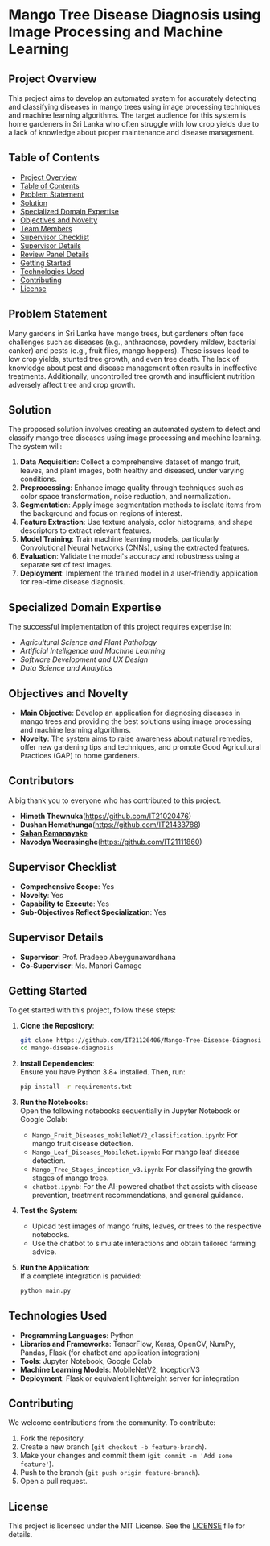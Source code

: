 # Mango Tree Disease Diagnosis using Image Processing and Machine Learning

## Project Overview

This project aims to develop an automated system for accurately detecting and classifying diseases in mango trees using image processing techniques and machine learning algorithms. The target audience for this system is home gardeners in Sri Lanka who often struggle with low crop yields due to a lack of knowledge about proper maintenance and disease management.

## Table of Contents

- [Project Overview](#project-overview)
- [Table of Contents](#table-of-contents)
- [Problem Statement](#problem-statement)
- [Solution](#solution)
- [Specialized Domain Expertise](#specialized-domain-expertise)
- [Objectives and Novelty](#objectives-and-novelty)
- [Team Members](#team-members)
- [Supervisor Checklist](#supervisor-checklist)
- [Supervisor Details](#supervisor-details)
- [Review Panel Details](#review-panel-details)
- [Getting Started](#getting-started)
- [Technologies Used](#technologies-used)
- [Contributing](#contributing)
- [License](#license)

## Problem Statement

Many gardens in Sri Lanka have mango trees, but gardeners often face challenges such as diseases (e.g., anthracnose, powdery mildew, bacterial canker) and pests (e.g., fruit flies, mango hoppers). These issues lead to low crop yields, stunted tree growth, and even tree death. The lack of knowledge about pest and disease management often results in ineffective treatments. Additionally, uncontrolled tree growth and insufficient nutrition adversely affect tree and crop growth.

## Solution

The proposed solution involves creating an automated system to detect and classify mango tree diseases using image processing and machine learning. The system will:

1. **Data Acquisition**: Collect a comprehensive dataset of mango fruit, leaves, and plant images, both healthy and diseased, under varying conditions.
2. **Preprocessing**: Enhance image quality through techniques such as color space transformation, noise reduction, and normalization.
3. **Segmentation**: Apply image segmentation methods to isolate items from the background and focus on regions of interest.
4. **Feature Extraction**: Use texture analysis, color histograms, and shape descriptors to extract relevant features.
5. **Model Training**: Train machine learning models, particularly Convolutional Neural Networks (CNNs), using the extracted features.
6. **Evaluation**: Validate the model's accuracy and robustness using a separate set of test images.
7. **Deployment**: Implement the trained model in a user-friendly application for real-time disease diagnosis.

## Specialized Domain Expertise

The successful implementation of this project requires expertise in:

- *Agricultural Science and Plant Pathology*
- *Artificial Intelligence and Machine Learning*
- *Software Development and UX Design*
- *Data Science and Analytics*

## Objectives and Novelty

- **Main Objective**: Develop an application for diagnosing diseases in mango trees and providing the best solutions using image processing and machine learning algorithms.
- **Novelty**: The system aims to raise awareness about natural remedies, offer new gardening tips and techniques, and promote Good Agricultural Practices (GAP) to home gardeners.

## Contributors

A big thank you to everyone who has contributed to this project.

- **Himeth Thewnuka**(https://github.com/IT21020476)
- **Dushan Hemathunga**(https://github.com/IT21433788)
- [**Sahan Ramanayake**](https://github.com/IT21126406)
- **Navodya Weerasinghe**(https://github.com/IT21111860)

## Supervisor Checklist

- **Comprehensive Scope**: Yes
- **Novelty**: Yes
- **Capability to Execute**: Yes
- **Sub-Objectives Reflect Specialization**: Yes

## Supervisor Details

- **Supervisor**: Prof. Pradeep Abeygunawardhana
- **Co-Supervisor**: Ms. Manori Gamage

## Getting Started

To get started with this project, follow these steps:

1. **Clone the Repository**:  
   ```bash
   git clone https://github.com/IT21126406/Mango-Tree-Disease-Diagnosis-using-Image-Processing-and-Machine-Learning.git
   cd mango-disease-diagnosis
   ```

2. **Install Dependencies**:  
   Ensure you have Python 3.8+ installed. Then, run:  
   ```bash
   pip install -r requirements.txt
   ```

3. **Run the Notebooks**:  
   Open the following notebooks sequentially in Jupyter Notebook or Google Colab:  
   - `Mango_Fruit_Diseases_mobileNetV2_classification.ipynb`: For mango fruit disease detection.  
   - `Mango_Leaf_Diseases_MobileNet.ipynb`: For mango leaf disease detection.  
   - `Mango_Tree_Stages_inception_v3.ipynb`: For classifying the growth stages of mango trees.  
   - `chatbot.ipynb`: For the AI-powered chatbot that assists with disease prevention, treatment recommendations, and general guidance.

4. **Test the System**:  
   - Upload test images of mango fruits, leaves, or trees to the respective notebooks.  
   - Use the chatbot to simulate interactions and obtain tailored farming advice.  

5. **Run the Application**:  
   If a complete integration is provided:  
   ```bash
   python main.py
   ```

## Technologies Used

- **Programming Languages**: Python  
- **Libraries and Frameworks**: TensorFlow, Keras, OpenCV, NumPy, Pandas, Flask (for chatbot and application integration)  
- **Tools**: Jupyter Notebook, Google Colab  
- **Machine Learning Models**: MobileNetV2, InceptionV3  
- **Deployment**: Flask or equivalent lightweight server for integration  

## Contributing

We welcome contributions from the community. To contribute:

1. Fork the repository.  
2. Create a new branch (`git checkout -b feature-branch`).  
3. Make your changes and commit them (`git commit -m 'Add some feature'`).  
4. Push to the branch (`git push origin feature-branch`).  
5. Open a pull request.  

## License

This project is licensed under the MIT License. See the [LICENSE](LICENSE) file for details.
